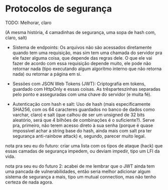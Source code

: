 # Protocolos de segurança

TODO: Melhorar, claro

(A mesma história, 4 camadinhas de segurança, uma sopa de hash com, claro, salt)

- Sistema de endpoints: Os arquivos não são acessados diretamente quando tem uma requisição, mas sim tem uma chamada do servidor pra ele fazer alguma coisa, que depende das regras dele. O que ele vai fazer de acordo com essa requisição depende muito, ele pode não retornar nada (tipo executando algum algoritmo interno que não retorna nada) ou retornar a página em si.

- Sessões com JSON Web Tokens (JWT): Criptografia em tokens, guardado com HttpOnly e essas coisas. As trêsparteszinhas separadas pelo ponto e asseguradas com uma chave do servidor (e muita fé).

- Autenticação com hash e salt: Uso de hash (mais especificamente SHA256, com os 64 caracteres guardados no banco de dados como varchar, claro) e salt (que calhou de ser um unsigned de 32 bits aleatório, será que 4 bilhões de combinações é o suficiente?). Serve pra, primeiro, não terem acesso direto à sua senha (porque é quase impossível achar a string base do hash, ainda mais com salt pra ter segurança anti-rainbow attack) e, segundo, parecer muito legal.

nota pra seu eu do futuro: criar uma lista com os tipos de ataque (hack) que essas camadas de segurança impedem, ou deviam impedir, tipo um LFI da vida.

nota pra seu eu do futuro 2: acabei de me lembrar que o JWT ainda tem uma pancada de vulnerabilidades, então seria melhor adicionar algum sistema de segurança a mais, tipo um mutual connection, mas não tenho certeza de nada agora.
